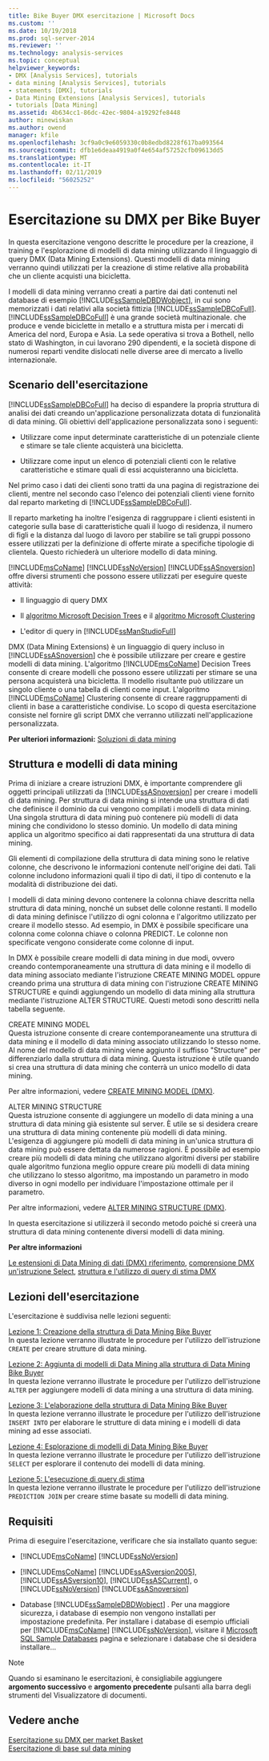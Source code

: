 ```yaml
---
title: Bike Buyer DMX esercitazione | Microsoft Docs
ms.custom: ''
ms.date: 10/19/2018
ms.prod: sql-server-2014
ms.reviewer: ''
ms.technology: analysis-services
ms.topic: conceptual
helpviewer_keywords:
- DMX [Analysis Services], tutorials
- data mining [Analysis Services], tutorials
- statements [DMX], tutorials
- Data Mining Extensions [Analysis Services], tutorials
- tutorials [Data Mining]
ms.assetid: 4b634cc1-86dc-42ec-9804-a19292fe8448
author: minewiskan
ms.author: owend
manager: kfile
ms.openlocfilehash: 3cf9a0c9e6059330c0b8edbd8228f617ba093564
ms.sourcegitcommit: dfb1e6deaa4919a0f4e654af57252cfb09613dd5
ms.translationtype: MT
ms.contentlocale: it-IT
ms.lasthandoff: 02/11/2019
ms.locfileid: "56025252"
---
```

# <a name="bike-buyer-dmx-tutorial"></a>Esercitazione su DMX per Bike Buyer
  In questa esercitazione vengono descritte le procedure per la creazione, il training e l'esplorazione di modelli di data mining utilizzando il linguaggio di query DMX (Data Mining Extensions). Questi modelli di data mining verranno quindi utilizzati per la creazione di stime relative alla probabilità che un cliente acquisti una bicicletta.  
  
 I modelli di data mining verranno creati a partire dai dati contenuti nel database di esempio [!INCLUDE[ssSampleDBDWobject](../includes/sssampledbdwobject-md.md)], in cui sono memorizzati i dati relativi alla società fittizia [!INCLUDE[ssSampleDBCoFull](../includes/sssampledbcofull-md.md)]. [!INCLUDE[ssSampleDBCoFull](../includes/sssampledbcofull-md.md)] è una grande società multinazionale. che produce e vende biciclette in metallo e a struttura mista per i mercati di America del nord, Europa e Asia. La sede operativa si trova a Bothell, nello stato di Washington, in cui lavorano 290 dipendenti, e la società dispone di numerosi reparti vendite dislocati nelle diverse aree di mercato a livello internazionale.  
  
## <a name="tutorial-scenario"></a>Scenario dell'esercitazione  
 [!INCLUDE[ssSampleDBCoFull](../includes/sssampledbcofull-md.md)] ha deciso di espandere la propria struttura di analisi dei dati creando un'applicazione personalizzata dotata di funzionalità di data mining. Gli obiettivi dell'applicazione personalizzata sono i seguenti:  
  
-   Utilizzare come input determinate caratteristiche di un potenziale cliente e stimare se tale cliente acquisterà una bicicletta.  
  
-   Utilizzare come input un elenco di potenziali clienti con le relative caratteristiche e stimare quali di essi acquisteranno una bicicletta.  
  
 Nel primo caso i dati dei clienti sono tratti da una pagina di registrazione dei clienti, mentre nel secondo caso l'elenco dei potenziali clienti viene fornito dal reparto marketing di [!INCLUDE[ssSampleDBCoFull](../includes/sssampledbcofull-md.md)].  
  
 Il reparto marketing ha inoltre l'esigenza di raggruppare i clienti esistenti in categorie sulla base di caratteristiche quali il luogo di residenza, il numero di figli e la distanza dal luogo di lavoro per stabilire se tali gruppi possono essere utilizzati per la definizione di offerte mirate a specifiche tipologie di clientela. Questo richiederà un ulteriore modello di data mining.  
  
 [!INCLUDE[msCoName](../includes/msconame-md.md)] [!INCLUDE[ssNoVersion](../includes/ssnoversion-md.md)] [!INCLUDE[ssASnoversion](../includes/ssasnoversion-md.md)] offre diversi strumenti che possono essere utilizzati per eseguire queste attività:  
  
-   Il linguaggio di query DMX  
  
-   Il [algoritmo Microsoft Decision Trees](../../2014/analysis-services/data-mining/microsoft-decision-trees-algorithm.md) e il [algoritmo Microsoft Clustering](../../2014/analysis-services/data-mining/microsoft-clustering-algorithm.md)  
  
-   L'editor di query in [!INCLUDE[ssManStudioFull](../includes/ssmanstudiofull-md.md)]  
  
 DMX (Data Mining Extensions) è un linguaggio di query incluso in [!INCLUDE[ssASnoversion](../includes/ssasnoversion-md.md)] che è possibile utilizzare per creare e gestire modelli di data mining. L'algoritmo [!INCLUDE[msCoName](../includes/msconame-md.md)] Decision Trees consente di creare modelli che possono essere utilizzati per stimare se una persona acquisterà una bicicletta. Il modello risultante può utilizzare un singolo cliente o una tabella di clienti come input. L'algoritmo [!INCLUDE[msCoName](../includes/msconame-md.md)] Clustering consente di creare raggruppamenti di clienti in base a caratteristiche condivise. Lo scopo di questa esercitazione consiste nel fornire gli script DMX che verranno utilizzati nell'applicazione personalizzata.  
  
 **Per ulteriori informazioni:** [Soluzioni di data mining](../../2014/analysis-services/data-mining/data-mining-solutions.md)  
  
## <a name="mining-structure-and-mining-models"></a>Struttura e modelli di data mining  
 Prima di iniziare a creare istruzioni DMX, è importante comprendere gli oggetti principali utilizzati da [!INCLUDE[ssASnoversion](../includes/ssasnoversion-md.md)] per creare i modelli di data mining. Per struttura di data mining si intende una struttura di dati che definisce il dominio da cui vengono compilati i modelli di data mining. Una singola struttura di data mining può contenere più modelli di data mining che condividono lo stesso dominio. Un modello di data mining applica un algoritmo specifico ai dati rappresentati da una struttura di data mining.  
  
 Gli elementi di compilazione della struttura di data mining sono le relative colonne, che descrivono le informazioni contenute nell'origine dei dati. Tali colonne includono informazioni quali il tipo di dati, il tipo di contenuto e la modalità di distribuzione dei dati.  
  
 I modelli di data mining devono contenere la colonna chiave descritta nella struttura di data mining, nonché un subset delle colonne restanti. Il modello di data mining definisce l'utilizzo di ogni colonna e l'algoritmo utilizzato per creare il modello stesso. Ad esempio, in DMX è possibile specificare una colonna come colonna chiave o colonna PREDICT. Le colonne non specificate vengono considerate come colonne di input.  
  
 In DMX è possibile creare modelli di data mining in due modi, ovvero creando contemporaneamente una struttura di data mining e il modello di data mining associato mediante l'istruzione CREATE MINING MODEL oppure creando prima una struttura di data mining con l'istruzione CREATE MINING STRUCTURE e quindi aggiungendo un modello di data mining alla struttura mediante l'istruzione ALTER STRUCTURE. Questi metodi sono descritti nella tabella seguente.  
  
 CREATE MINING MODEL  
 Questa istruzione consente di creare contemporaneamente una struttura di data mining e il modello di data mining associato utilizzando lo stesso nome. Al nome del modello di data mining viene aggiunto il suffisso "Structure" per differenziarlo dalla struttura di data mining. Questa istruzione è utile quando si crea una struttura di data mining che conterrà un unico modello di data mining.  
  
 Per altre informazioni, vedere [CREATE MINING MODEL &#40;DMX&#41;](/sql/dmx/create-mining-model-dmx).  
  
 ALTER MINING STRUCTURE  
 Questa istruzione consente di aggiungere un modello di data mining a una struttura di data mining già esistente sul server. È utile se si desidera creare una struttura di data mining contenente più modelli di data mining. L'esigenza di aggiungere più modelli di data mining in un'unica struttura di data mining può essere dettata da numerose ragioni. È possibile ad esempio creare più modelli di data mining che utilizzano algoritmi diversi per stabilire quale algoritmo funziona meglio oppure creare più modelli di data mining che utilizzano lo stesso algoritmo, ma impostando un parametro in modo diverso in ogni modello per individuare l'impostazione ottimale per il parametro.  
  
 Per altre informazioni, vedere [ALTER MINING STRUCTURE &#40;DMX&#41;](/sql/dmx/alter-mining-structure-dmx?view=sql-server-2016).  
  
 In questa esercitazione si utilizzerà il secondo metodo poiché si creerà una struttura di data mining contenente diversi modelli di data mining.  
  
 **Per altre informazioni**  
  
 [Le estensioni di Data Mining di dati &#40;DMX&#41; riferimento](/sql/dmx/data-mining-extensions-dmx-reference), [comprensione DMX un'istruzione Select](/sql/dmx/understanding-the-dmx-select-statement), [struttura e l'utilizzo di query di stima DMX](/sql/dmx/structure-and-usage-of-dmx-prediction-queries)  
  
## <a name="what-you-will-learn"></a>Lezioni dell'esercitazione  
 L'esercitazione è suddivisa nelle lezioni seguenti:  
  
 [Lezione 1: Creazione della struttura di Data Mining Bike Buyer](../../2014/tutorials/lesson-1-creating-the-bike-buyer-mining-structure.md)  
 In questa lezione verranno illustrate le procedure per l'utilizzo dell'istruzione `CREATE` per creare strutture di data mining.  
  
 [Lezione 2: Aggiunta di modelli di Data Mining alla struttura di Data Mining Bike Buyer](../../2014/tutorials/lesson-2-adding-mining-models-to-the-bike-buyer-mining-structure.md)  
 In questa lezione verranno illustrate le procedure per l'utilizzo dell'istruzione `ALTER` per aggiungere modelli di data mining a una struttura di data mining.  
  
 [Lezione 3: L'elaborazione della struttura di Data Mining Bike Buyer](../../2014/tutorials/lesson-3-processing-the-bike-buyer-mining-structure.md)  
 In questa lezione verranno illustrate le procedure per l'utilizzo dell'istruzione `INSERT INTO` per elaborare le strutture di data mining e i modelli di data mining ad esse associati.  
  
 [Lezione 4: Esplorazione di modelli di Data Mining Bike Buyer](../../2014/tutorials/lesson-4-browsing-the-bike-buyer-mining-models.md)  
 In questa lezione verranno illustrate le procedure per l'utilizzo dell'istruzione `SELECT` per esplorare il contenuto dei modelli di data mining.  
  
 [Lezione 5: L'esecuzione di query di stima](../../2014/tutorials/lesson-5-executing-prediction-queries.md)  
 In questa lezione verranno illustrate le procedure per l'utilizzo dell'istruzione `PREDICTION JOIN` per creare stime basate su modelli di data mining.  
  
## <a name="requirements"></a>Requisiti  
 Prima di eseguire l'esercitazione, verificare che sia installato quanto segue:  
  
-   [!INCLUDE[msCoName](../includes/msconame-md.md)] [!INCLUDE[ssNoVersion](../includes/ssnoversion-md.md)]  
  
-   [!INCLUDE[msCoName](../includes/msconame-md.md)] [!INCLUDE[ssASversion2005](../includes/ssasversion2005-md.md)], [!INCLUDE[ssASversion10](../includes/ssasversion10-md.md)], [!INCLUDE[ssASCurrent](../includes/ssascurrent-md.md)], o [!INCLUDE[ssNoVersion](../includes/ssnoversion-md.md)] [!INCLUDE[ssASnoversion](../includes/ssasnoversion-md.md)]  
  
-   Database [!INCLUDE[ssSampleDBDWobject](../includes/sssampledbdwobject-md.md)] . Per una maggiore sicurezza, i database di esempio non vengono installati per impostazione predefinita. Per installare i database di esempio ufficiali per [!INCLUDE[msCoName](../includes/msconame-md.md)] [!INCLUDE[ssNoVersion](../includes/ssnoversion-md.md)], visitare il [Microsoft SQL Sample Databases](https://go.microsoft.com/fwlink/?LinkId=88417) pagina e selezionare i database che si desidera installare...  
  
> [!NOTE]  
>  Quando si esaminano le esercitazioni, è consigliabile aggiungere **argomento successivo** e **argomento precedente** pulsanti alla barra degli strumenti del Visualizzatore di documenti.  
  
## <a name="see-also"></a>Vedere anche  
 [Esercitazione su DMX per market Basket](../../2014/tutorials/market-basket-dmx-tutorial.md)   
 [Esercitazione di base sul data mining](../../2014/tutorials/basic-data-mining-tutorial.md)  
  
  
